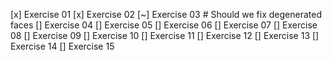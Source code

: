 [x] Exercise 01
[x] Exercise 02
[~] Exercise 03 # Should we fix degenerated faces
[] Exercise 04
[] Exercise 05
[] Exercise 06
[] Exercise 07
[] Exercise 08
[] Exercise 09
[] Exercise 10
[] Exercise 11
[] Exercise 12
[] Exercise 13
[] Exercise 14
[] Exercise 15

